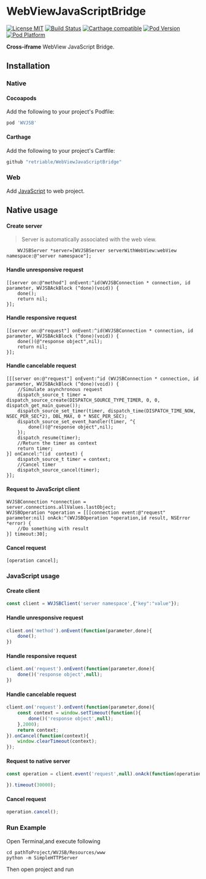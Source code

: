 # WebViewJavaScriptBridge

[![License MIT](https://img.shields.io/badge/license-MIT-green.svg?style=flat)](https://raw.githubusercontent.com/retriable/WebViewJavaScriptBridge/master/LICENSE)
[![Build Status](https://img.shields.io/travis/retriable/WebViewJavaScriptBridge/master.svg?style=flat)](https://travis-ci.org/retriable/WebViewJavaScriptBridge)
[![Carthage compatible](https://img.shields.io/badge/Carthage-compatible-4BC51D.svg?style=flat)](https://github.com/retriable/WebViewJavaScriptBridge)
[![Pod Version](https://img.shields.io/cocoapods/v/WVJSB.svg?style=flat)](http://cocoapods.org/pods/WVJSB)
[![Pod Platform](https://img.shields.io/cocoapods/p/WVJSB.svg?style=flat)](http://cocoapods.org/pods/WVJSB)

**Cross-iframe** WebView JavaScript Bridge.
## Installation

### Native
#### Cocoapods

Add the following to your project's Podfile:
```ruby
pod 'WVJSB'
```

#### Carthage

Add the following to your project's Cartfile:
```ruby
github "retriable/WebViewJavaScriptBridge"
```
### Web
Add [JavaScript](https://raw.githubusercontent.com/retriable/WebViewJavaScriptBridge/master/WVJSB/Resources/www/scripts/Client.js) to web project.

## Native usage
#### Create server
> Server is automatically associated with the web view.
```ObjC
    WVJSBServer *server=[WVJSBServer serverWithWebView:webView namespace:@"server namespace"];
```
#### Handle unresponsive request
```ObjC
[[server on:@"method"] onEvent:^id(WVJSBConnection * connection, id parameter, WVJSBAckBlock (^done)(void)) {
    done();
    return nil;
}];
```
#### Handle responsive request
```ObjC
[[server on:@"request"] onEvent:^id(WVJSBConnection * connection, id parameter, WVJSBAckBlock (^done)(void)) {
    done()(@"response object",nil);
    return nil;
}];
```
#### Handle cancelable request
```ObjC
[[[server on:@"request"] onEvent:^id (WVJSBConnection * connection, id parameter, WVJSBAckBlock (^done)(void)) {
    //Simulate asynchronous request
    dispatch_source_t timer = dispatch_source_create(DISPATCH_SOURCE_TYPE_TIMER, 0, 0, dispatch_get_main_queue());
    dispatch_source_set_timer(timer, dispatch_time(DISPATCH_TIME_NOW, NSEC_PER_SEC*2), DBL_MAX, 0 * NSEC_PER_SEC);
    dispatch_source_set_event_handler(timer, ^{
        done()(@"response object",nil);
    });
    dispatch_resume(timer);
    //Return the timer as context 
    return timer;
}] onCancel:^(id  context) {
    dispatch_source_t timer = context;
    //Cancel timer 
    dispatch_source_cancel(timer);
}];
```

#### Request to JavaScript client
```ObjC
WVJSBConnection *connection =  server.connections.allValues.lastObject;
WVJSBOperation *operation = [[[connection event:@"request" parameter:nil] onAck:^(WVJSBOperation *operation,id result, NSError *error) {
    //Do something with result
}] timeout:30];
```
#### Cancel request
```ObjC
[operation cancel];
```

### JavaScript usage
#### 
#### Create client

```JavaScript
const client = WVJSBClient('server namespace',{"key":"value"});
```
#### Handle unresponsive request
```JavaScript
client.on('method').onEvent(function(parameter,done){
    done();
})
```
#### Handle responsive request
```JavaScript
client.on('request').onEvent(function(parameter,done){
    done()('response object',null);
})
```
#### Handle cancelable request
```JavaScript
client.on('request').onEvent(function(parameter,done){
    const context = window.setTimeout(function(){
        done()('response object',null);
    },2000);
    return context;
}).onCancel(function(context){
    window.clearTimeout(context);
});
```
#### Request to native server
```JavaScript
const operation = client.event('request',null).onAck(function(operation,parameter,error){

}).timeout(30000);
```
#### Cancel request
```JavaScript
operation.cancel();
```

### Run Example

Open Terminal,and execute following
```shell
cd pathToProject/WVJSB/Resources/www
python -m SimpleHTTPServer
```

Then open project and run
